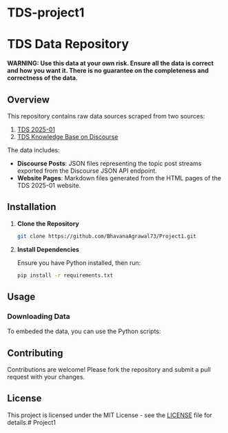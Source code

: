 # TDS-project1
# TDS Data Repository

**WARNING: Use this data at your own risk. Ensure all the data is correct and how you want it. There is no guarantee on the completeness and correctness of the data.**

## Overview

This repository contains raw data sources scraped from two sources:
1. [TDS 2025-01](https://tds.s-anand.net/#/2025-01/)
2. [TDS Knowledge Base on Discourse](https://discourse.onlinedegree.iitm.ac.in/c/courses/tds-kb/34)

The data includes:
- **Discourse Posts**: JSON files representing the topic post streams exported from the Discourse JSON API endpoint.
- **Website Pages**: Markdown files generated from the HTML pages of the TDS 2025-01 website.

## Installation

1. **Clone the Repository**

   ```bash
   git clone https://github.com/BhavanaAgrawal73/Project1.git
   ```

2. **Install Dependencies**

   Ensure you have Python installed, then run:

   ```bash
   pip install -r requirements.txt
   ```

## Usage

### Downloading Data

To embeded the data, you can use the  Python scripts:

## Contributing

Contributions are welcome! Please fork the repository and submit a pull request with your changes.

## License

This project is licensed under the MIT License - see the [LICENSE](LICENSE) file for details.# Project1

